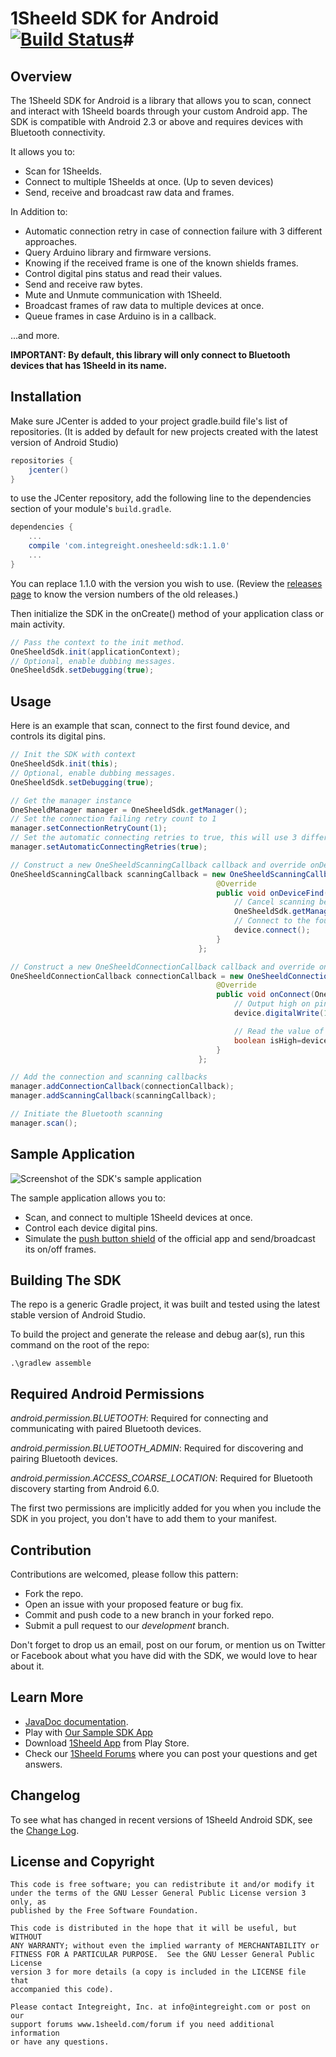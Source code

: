 # 1Sheeld SDK for Android [![Build Status](https://travis-ci.org/Integreight/1Sheeld-Android-SDK.svg?branch=master)](https://travis-ci.org/Integreight/1Sheeld-Android-SDK)#

## Overview ##

The 1Sheeld SDK for Android is a library that allows you to scan, connect and interact with 1Sheeld boards through your custom Android app. The SDK is compatible with Android 2.3 or above and requires devices with Bluetooth connectivity.

It allows you to:
- Scan for 1Sheelds.
- Connect to multiple 1Sheelds at once. (Up to seven devices)
- Send, receive and broadcast raw data and frames.

In Addition to:
- Automatic connection retry in case of connection failure with 3 different approaches.
- Query Arduino library and firmware versions.
- Knowing if the received frame is one of the known shields frames.
- Control digital pins status and read their values.
- Send and receive raw bytes.
- Mute and Unmute communication with 1Sheeld.
- Broadcast frames of raw data to multiple devices at once.
- Queue frames in case Arduino is in a callback.

...and more.

**IMPORTANT:  By default, this library will only connect to Bluetooth devices that has 1Sheeld in its name.**

## Installation ##

Make sure JCenter is added to your project gradle.build file's list of repositories. (It is added by default for new projects created with the latest version of Android Studio)

```groovy
repositories {
    jcenter()
}
```

to use the JCenter repository, add the following line to the dependencies section of your module's ```build.gradle```.

```groovy
dependencies {
    ...
    compile 'com.integreight.onesheeld:sdk:1.1.0'
    ...
}
```

You can replace 1.1.0 with the version you wish to use. (Review the [releases page](https://github.com/Integreight/1Sheeld-Android-SDK/releases) to know the version numbers of the old releases.)

Then initialize the SDK in the onCreate() method of your application class or main activity.

```java
// Pass the context to the init method.
OneSheeldSdk.init(applicationContext);
// Optional, enable dubbing messages.
OneSheeldSdk.setDebugging(true);
```

## Usage ##

Here is an example that scan, connect to the first found device, and controls its digital pins.

```java
// Init the SDK with context
OneSheeldSdk.init(this);
// Optional, enable dubbing messages.
OneSheeldSdk.setDebugging(true);

// Get the manager instance
OneSheeldManager manager = OneSheeldSdk.getManager();
// Set the connection failing retry count to 1
manager.setConnectionRetryCount(1);
// Set the automatic connecting retries to true, this will use 3 different methods for connecting
manager.setAutomaticConnectingRetries(true);

// Construct a new OneSheeldScanningCallback callback and override onDeviceFind method
OneSheeldScanningCallback scanningCallback = new OneSheeldScanningCallback() {
                                              @Override
                                              public void onDeviceFind(OneSheeldDevice device) {
                                                  // Cancel scanning before connecting
                                                  OneSheeldSdk.getManager().cancelScanning();
                                                  // Connect to the found device
                                                  device.connect();
                                              }
                                          };

// Construct a new OneSheeldConnectionCallback callback and override onConnect method
OneSheeldConnectionCallback connectionCallback = new OneSheeldConnectionCallback() {
                                              @Override
                                              public void onConnect(OneSheeldDevice device) {
                                                  // Output high on pin 13
                                                  device.digitalWrite(13,true);

                                                  // Read the value of pin 12
                                                  boolean isHigh=device.digitalRead(12);
                                              }
                                          };

// Add the connection and scanning callbacks
manager.addConnectionCallback(connectionCallback);
manager.addScanningCallback(scanningCallback);

// Initiate the Bluetooth scanning
manager.scan();
```

## Sample Application ##

![Screenshot of the SDK's sample application](http://i.imgur.com/epuaEFd.png)

The sample application allows you to:
- Scan, and connect to multiple 1Sheeld devices at once.
- Control each device digital pins.
- Simulate the [push button shield](http://1sheeld.com/shields/push-button-shield/) of the official app and send/broadcast its on/off frames.

## Building The SDK ##

The repo is a generic Gradle project, it was built and tested using the latest stable version of Android Studio.

To build the project and generate the release and debug aar(s), run this command on the root of the repo:

```
.\gradlew assemble
```

## Required Android Permissions ##

*android.permission.BLUETOOTH*: Required for connecting and communicating with paired Bluetooth devices.

*android.permission.BLUETOOTH_ADMIN*: Required for discovering and pairing Bluetooth devices.

*android.permission.ACCESS_COARSE_LOCATION*: Required for Bluetooth discovery starting from Android 6.0.

The first two permissions are implicitly added for you when you include the SDK in you project, you don't have to add them to your manifest.

## Contribution ##

Contributions are welcomed, please follow this pattern:
- Fork the repo.
- Open an issue with your proposed feature or bug fix.
- Commit and push code to a new branch in your forked repo.
- Submit a pull request to our *development* branch.

Don't forget to drop us an email, post on our forum, or mention us on Twitter or Facebook about what you have did with the SDK, we would love to hear about it.

## Learn More ##
 - [JavaDoc documentation](http://1sheeld.com/AndroidSDK/JavaDocs/1.1.0/).
 - Play with [Our Sample SDK App](https://github.com/Integreight/1Sheeld-Android-SDK/tree/master/sampleApplication)
 - Download [1Sheeld App](https://play.google.com/store/apps/details?id=com.integreight.onesheeld) from Play Store.
 - Check our [1Sheeld Forums](http://www.1sheeld.com/forum) where you can post your questions and get answers.

## Changelog ##

To see what has changed in recent versions of 1Sheeld Android SDK, see the [Change Log](CHANGELOG.md).

## License and Copyright ##

```
This code is free software; you can redistribute it and/or modify it
under the terms of the GNU Lesser General Public License version 3 only, as
published by the Free Software Foundation.

This code is distributed in the hope that it will be useful, but WITHOUT
ANY WARRANTY; without even the implied warranty of MERCHANTABILITY or
FITNESS FOR A PARTICULAR PURPOSE.  See the GNU Lesser General Public License
version 3 for more details (a copy is included in the LICENSE file that
accompanied this code).

Please contact Integreight, Inc. at info@integreight.com or post on our
support forums www.1sheeld.com/forum if you need additional information
or have any questions.
```
